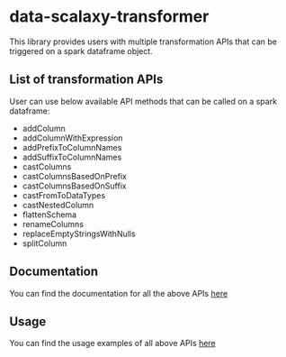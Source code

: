 # data-scalaxy-transformer

This library provides users with multiple transformation APIs that can be triggered on a spark dataframe object.

## List of transformation APIs

User can use below available API methods that can be called on a spark dataframe:

* addColumn
* addColumnWithExpression
* addPrefixToColumnNames
* addSuffixToColumnNames
* castColumns
* castColumnsBasedOnPrefix
* castColumnsBasedOnSuffix
* castFromToDataTypes
* castNestedColumn
* flattenSchema
* renameColumns
* replaceEmptyStringsWithNulls
* splitColumn

## Documentation

You can find the documentation for all the above APIs
[here](src%2Fmain%2Fscala%2Fcom%2Fclairvoyant%2Fdata%2Fscalaxy%2Ftransformer%2FDataFrameTransformerImplicits.scala)

## Usage

You can find the usage examples of all above APIs
[here](src%2Ftest%2Fscala%2Fcom%2Fclairvoyant%2Fdata%2Fscalaxy%2Ftransformer%2FDataFrameTransformerImplicitsSpec.scala)